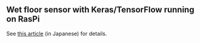 
## Wet floor sensor with Keras/TensorFlow running on RasPi

See [this article](http://qiita.com/kazunori279/items/bb58f0b3095f3c65b2a1) (in Japanese) for details.
